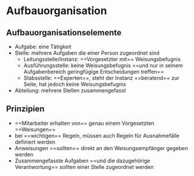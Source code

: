 # Aufbauorganisation
## Aufbauorganisationselemente
- Aufgabe: eine Tätigkeit
- Stelle: mehrere Aufgaben die einer Person zugeordnet sind
	- Leitungsstelle/Instanz: ==Vorgesetzter mit== Weisungsbefugnis
	- Ausführungsstelle: keine Weisungsbefugnis ==und nur in seinem Aufgabenbereich geringfügige Entscheidungen treffen==
	- Stabsstelle: ==Experten==, steht der Instanz ==beratend== zur Seite, hat jedoch keine Weisungsbefugnis
- Abteilung: mehrere Stellen zusammengefasst


## Prinzipien
- ==Mitarbeiter erhalten von== genau einem Vorgesetzten ==Weisungen==
- bei ==wichtigen== Regeln, müssen auch Regeln für Ausnahmefälle definiert werden
- Anweisungen ==sollten== direkt an den Weisungsempfänger gegeben werden
- Zusammengefasste Aufgaben ==und die dazugehörige Verantwortung== sollten einer Stelle zugeordnet werden